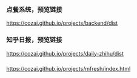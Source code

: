 ### 点餐系统，预览链接
https://cozai.github.io/projects/backend/dist


### 知乎日报，预览链接
https://cozai.github.io/projects/daily-zhihu/dist

### 
https://cozai.github.io/projects/mfresh/index.html